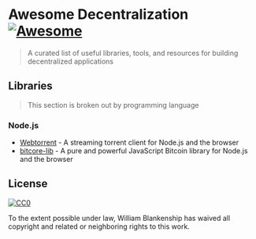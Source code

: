# Awesome Decentralization [![Awesome](https://cdn.rawgit.com/sindresorhus/awesome/d7305f38d29fed78fa85652e3a63e154dd8e8829/media/badge.svg)](https://github.com/sindresorhus/awesome)

> A curated list of useful libraries, tools, and resources for building decentralized applications

## Libraries

> This section is broken out by programming language

### Node.js

* [Webtorrent](https://github.com/feross/webtorrent) - A streaming torrent client for Node.js and the browser
* [bitcore-lib](https://github.com/bitpay/bitcore-lib) - A pure and powerful JavaScript Bitcoin library for Node.js and the browser

## License

[![CC0](http://mirrors.creativecommons.org/presskit/buttons/88x31/svg/cc-zero.svg)](https://creativecommons.org/publicdomain/zero/1.0/)

To the extent possible under law, William Blankenship has waived all copyright and related or neighboring rights to this work.
